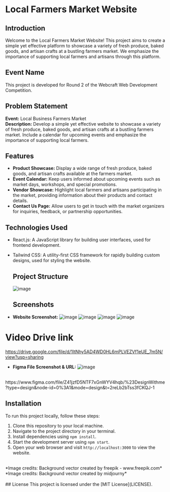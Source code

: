 # Local Farmers Market Website

## Introduction
Welcome to the Local Farmers Market Website! This project aims to create a simple yet effective platform to showcase a variety of fresh produce, baked goods, and artisan crafts at a bustling farmers market. We emphasize the importance of supporting local farmers and artisans through this platform.

## Event Name
This project is developed for Round 2 of the Webcraft Web Development Competition.

## Problem Statement
**Event:** Local Business Farmers Market  
**Description:** Develop a simple yet effective website to showcase a variety of fresh produce, baked goods, and artisan crafts at a bustling farmers market. Include a calendar for upcoming events and emphasize the importance of supporting local farmers.

## Features
- **Product Showcase:** Display a wide range of fresh produce, baked goods, and artisan crafts available at the farmers market.
- **Event Calendar:** Keep users informed about upcoming events such as market days, workshops, and special promotions.
- **Vendor Showcase:** Highlight local farmers and artisans participating in the market, providing information about their products and contact details.
- **Contact Us Page:** Allow users to get in touch with the market organizers for inquiries, feedback, or partnership opportunities.

## Technologies Used
- React.js: A JavaScript library for building user interfaces, used for frontend development.
- Tailwind CSS: A utility-first CSS framework for rapidly building custom designs, used for styling the website.

  ## Project Structure
  ![image](https://github.com/Dharanidharan01/WebCraft-Round2/assets/110535314/59fa7877-d226-40e8-be02-82404e6be69e)


  ## Screenshots
- **Website Screenshot:**
 ![image](https://github.com/Dharanidharan01/WebCraft-Round2/assets/110535314/c1bd8ff6-43a8-49ab-b59e-eb1d01d21197)
![image](https://github.com/Dharanidharan01/WebCraft-Round2/assets/110535314/54696efd-fbc5-425e-a1e5-2c530842374f)
![image](https://github.com/Dharanidharan01/WebCraft-Round2/assets/110535314/5e199bb1-77bf-4460-9ee2-98ae15e28eec)
![image](https://github.com/Dharanidharan01/WebCraft-Round2/assets/110535314/a9373b12-37a7-4cf1-bc4b-b752ba2c5961)

# Video Drive link
https://drive.google.com/file/d/1ItNhy5AD4WD0HL6mPLVEZVf1eUE_7m5N/view?usp=sharing



- **Figma File Screenshot & URL:**
 ![image](https://github.com/Dharanidharan01/WebCraft-Round2/assets/110535314/d679e72d-01df-4235-9463-09bc380d785e)
 <br>
 https://www.figma.com/file/Z41jzfD5NTF7xGnWYV4hqb/%23DesignWithme?type=design&node-id=0%3A1&mode=design&t=2reLb2bTss3fCKQJ-1



## Installation
To run this project locally, follow these steps:
1. Clone this repository to your local machine.
2. Navigate to the project directory in your terminal.
3. Install dependencies using `npm install`.
4. Start the development server using `npm start`.
5. Open your web browser and visit `http://localhost:3000` to view the website.
<br>
*Image credits: Background vector created by freepik - www.freepik.com*
<br>
*Image credits: Background vector created by midjourny*
<br>
<br>
## License
This project is licensed under the [MIT License](LICENSE).
